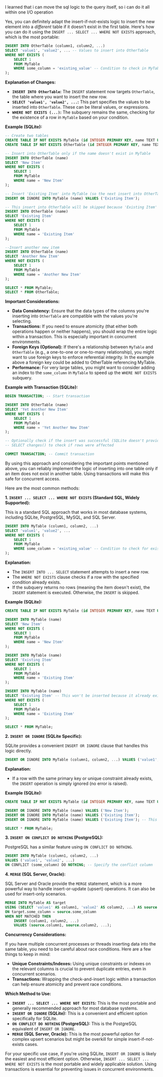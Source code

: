I learned that i can move the sql logic to the query itself, so i can do it all within one I/O operation

Yes, you can definitely adapt the insert-if-not-exists logic to insert the new element into a *different* table if it doesn't exist in the first table. Here's how you can do it using the `INSERT ... SELECT ... WHERE NOT EXISTS` approach, which is the most portable:

```sql
INSERT INTO OtherTable (column1, column2, ...)
SELECT 'value1', 'value2', ... -- Values to insert into OtherTable
WHERE NOT EXISTS (
    SELECT 1
    FROM MyTable
    WHERE some_column = 'existing_value' -- Condition to check in MyTable
);
```

**Explanation of Changes:**

*   **`INSERT INTO OtherTable`:** The `INSERT` statement now targets `OtherTable`, the table where you want to insert the new row.
*   **`SELECT 'value1', 'value2', ...`:** This part specifies the values to be inserted into `OtherTable`. These can be literal values, or expressions.
*   **`WHERE NOT EXISTS (...)`:** The subquery remains the same, checking for the existence of a row in `MyTable` based on your condition.

**Example (SQLite):**

```sql
-- Create two tables
CREATE TABLE IF NOT EXISTS MyTable (id INTEGER PRIMARY KEY, name TEXT UNIQUE);
CREATE TABLE IF NOT EXISTS OtherTable (id INTEGER PRIMARY KEY, name TEXT);

-- Insert into OtherTable only if the name doesn't exist in MyTable
INSERT INTO OtherTable (name)
SELECT 'New Item'
WHERE NOT EXISTS (
    SELECT 1
    FROM MyTable
    WHERE name = 'New Item'
);

-- Insert 'Existing Item' into MyTable (so the next insert into OtherTable is skipped)
INSERT OR IGNORE INTO MyTable (name) VALUES ('Existing Item');

-- This insert into OtherTable will be skipped because 'Existing Item' is now in MyTable
INSERT INTO OtherTable (name)
SELECT 'Existing Item'
WHERE NOT EXISTS (
    SELECT 1
    FROM MyTable
    WHERE name = 'Existing Item'
);

--Insert another new item
INSERT INTO OtherTable (name)
SELECT 'Another New Item'
WHERE NOT EXISTS (
    SELECT 1
    FROM MyTable
    WHERE name = 'Another New Item'
);

SELECT * FROM MyTable;
SELECT * FROM OtherTable;
```

**Important Considerations:**

*   **Data Consistency:** Ensure that the data types of the columns you're inserting into `OtherTable` are compatible with the values you're selecting.
*   **Transactions:** If you need to ensure atomicity (that either both operations happen or neither happens), you should wrap the entire logic within a transaction. This is especially important in concurrent environments.
*   **Foreign Keys (Optional):** If there's a relationship between `MyTable` and `OtherTable` (e.g., a one-to-one or one-to-many relationship), you might want to use foreign keys to enforce referential integrity. In the example above a foreign key could be added to OtherTable referencing MyTable.
*   **Performance:** For very large tables, you might want to consider adding an index to the `some_column` in `MyTable` to speed up the `WHERE NOT EXISTS` subquery.

**Example with Transaction (SQLite):**

```sql
BEGIN TRANSACTION; -- Start transaction

INSERT INTO OtherTable (name)
SELECT 'Yet Another New Item'
WHERE NOT EXISTS (
    SELECT 1
    FROM MyTable
    WHERE name = 'Yet Another New Item'
);

-- Optionally check if the insert was successful (SQLite doesn't provide direct row count)
-- SELECT changes() to check if rows were affected

COMMIT TRANSACTION; -- Commit transaction
```

By using this approach and considering the important points mentioned above, you can reliably implement the logic of inserting into one table only if an item does not exist in another table. Using transactions will make this safe for concurrent access.





Here are the most common methods:

**1. `INSERT ... SELECT ... WHERE NOT EXISTS` (Standard SQL, Widely Supported):**

This is a standard SQL approach that works in most database systems, including SQLite, PostgreSQL, MySQL, and SQL Server.

```sql
INSERT INTO MyTable (column1, column2, ...)
SELECT 'value1', 'value2', ...
WHERE NOT EXISTS (
    SELECT 1
    FROM MyTable
    WHERE some_column = 'existing_value' -- Condition to check for existence
);
```

**Explanation:**

*   The `INSERT INTO ... SELECT` statement attempts to insert a new row.
*   The `WHERE NOT EXISTS` clause checks if a row with the specified condition already exists.
*   If the subquery returns no rows (meaning the item doesn't exist), the `INSERT` statement is executed. Otherwise, the `INSERT` is skipped.

**Example (SQLite):**

```sql
CREATE TABLE IF NOT EXISTS MyTable (id INTEGER PRIMARY KEY, name TEXT UNIQUE);

INSERT INTO MyTable (name)
SELECT 'New Item'
WHERE NOT EXISTS (
    SELECT 1
    FROM MyTable
    WHERE name = 'New Item'
);

INSERT INTO MyTable (name)
SELECT 'Existing Item'
WHERE NOT EXISTS (
    SELECT 1
    FROM MyTable
    WHERE name = 'Existing Item'
);

INSERT INTO MyTable (name)
SELECT 'Existing Item' -- This won't be inserted because it already exists
WHERE NOT EXISTS (
    SELECT 1
    FROM MyTable
    WHERE name = 'Existing Item'
);

SELECT * FROM MyTable;
```

**2. `INSERT OR IGNORE` (SQLite Specific):**

SQLite provides a convenient `INSERT OR IGNORE` clause that handles this logic directly.

```sql
INSERT OR IGNORE INTO MyTable (column1, column2, ...) VALUES ('value1', 'value2', ...);
```

**Explanation:**

*   If a row with the same primary key or unique constraint already exists, the `INSERT` operation is simply ignored (no error is raised).

**Example (SQLite):**

```sql
CREATE TABLE IF NOT EXISTS MyTable (id INTEGER PRIMARY KEY, name TEXT UNIQUE);

INSERT OR IGNORE INTO MyTable (name) VALUES ('New Item');
INSERT OR IGNORE INTO MyTable (name) VALUES ('Existing Item');
INSERT OR IGNORE INTO MyTable (name) VALUES ('Existing Item'); -- This is ignored

SELECT * FROM MyTable;
```

**3. `INSERT ON CONFLICT DO NOTHING` (PostgreSQL):**

PostgreSQL has a similar feature using `ON CONFLICT DO NOTHING`.

```sql
INSERT INTO MyTable (column1, column2, ...)
VALUES ('value1', 'value2', ...)
ON CONFLICT (some_column) DO NOTHING; -- Specify the conflict column
```

**4. `MERGE` (SQL Server, Oracle):**

SQL Server and Oracle provide the `MERGE` statement, which is a more powerful way to handle insert-or-update (upsert) operations. It can also be used for insert-only scenarios.

```sql
MERGE INTO MyTable AS target
USING (SELECT 'value1' AS column1, 'value2' AS column2, ...) AS source
ON target.some_column = source.some_column
WHEN NOT MATCHED THEN
    INSERT (column1, column2, ...)
    VALUES (source.column1, source.column2, ...);
```

**Concurrency Considerations:**

If you have multiple concurrent processes or threads inserting data into the same table, you need to be careful about race conditions. Here are a few things to keep in mind:

*   **Unique Constraints/Indexes:** Using unique constraints or indexes on the relevant columns is crucial to prevent duplicate entries, even in concurrent scenarios.
*   **Transactions:** Wrapping the check-and-insert logic within a transaction can help ensure atomicity and prevent race conditions.

**Which Method to Use:**

*   **`INSERT ... SELECT ... WHERE NOT EXISTS`:** This is the most portable and generally recommended approach for most database systems.
*   **`INSERT OR IGNORE` (SQLite):** This is a convenient and efficient option specifically for SQLite.
*   **`ON CONFLICT DO NOTHING` (PostgreSQL):** This is the PostgreSQL equivalent of `INSERT OR IGNORE`.
*   **`MERGE` (SQL Server, Oracle):** This is the most powerful option for complex upsert scenarios but might be overkill for simple insert-if-not-exists cases.

For your specific use case, if you're using SQLite, `INSERT OR IGNORE` is likely the easiest and most efficient option. Otherwise, `INSERT ... SELECT ... WHERE NOT EXISTS` is the most portable and widely applicable solution. Using transactions is essential for preventing issues in concurrent environments.

